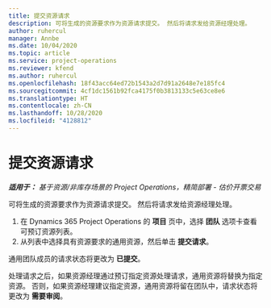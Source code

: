 ```yaml
---
title: 提交资源请求
description: 可将生成的资源要求作为资源请求提交。 然后将请求发给资源经理处理。
author: ruhercul
manager: Annbe
ms.date: 10/04/2020
ms.topic: article
ms.service: project-operations
ms.reviewer: kfend
ms.author: ruhercul
ms.openlocfilehash: 18f43acc64ed72b1543a2d7d91a2648e7e185fc4
ms.sourcegitcommit: 4cf1dc1561b92fca4175f0b3813133c5e63ce8e6
ms.translationtype: HT
ms.contentlocale: zh-CN
ms.lasthandoff: 10/28/2020
ms.locfileid: "4128812"
---
```

# <a name="submit-a-resource-request"></a>提交资源请求

_**适用于：** 基于资源/非库存场景的 Project Operations，精简部署 - 估价开票交易_

可将生成的资源要求作为资源请求提交。 然后将请求发给资源经理处理。

1. 在 Dynamics 365 Project Operations 的 **项目** 页中，选择 **团队** 选项卡查看可预订资源列表。 
2. 从列表中选择具有资源要求的通用资源，然后单击 **提交请求**。

通用团队成员的请求状态将更改为 **已提交**。

处理请求之后，如果资源经理通过预订指定资源处理请求，通用资源将替换为指定资源。 否则，如果资源经理建议指定资源，通用资源将留在团队中，请求状态将更改为 **需要审阅**。
